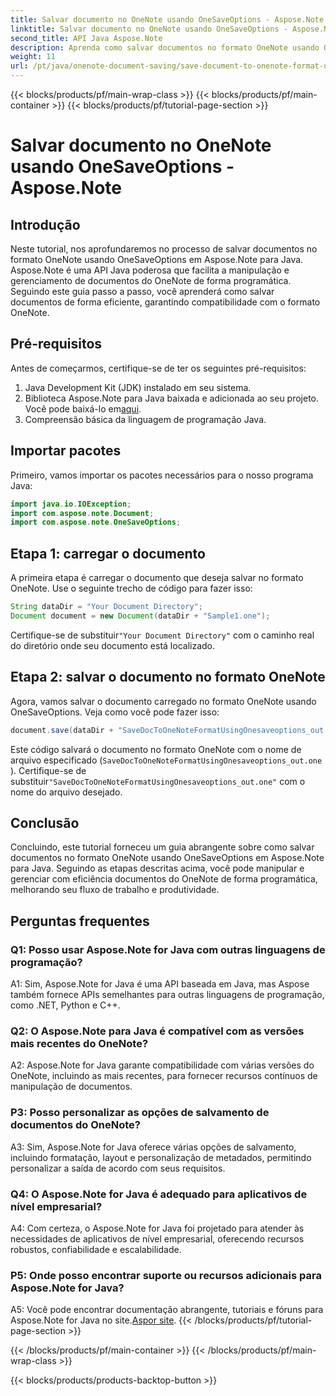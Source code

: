 ```yaml
---
title: Salvar documento no OneNote usando OneSaveOptions - Aspose.Note
linktitle: Salvar documento no OneNote usando OneSaveOptions - Aspose.Note
second_title: API Java Aspose.Note
description: Aprenda como salvar documentos no formato OneNote usando OneSaveOptions em Aspose.Note para Java. Aprimore seu fluxo de trabalho com este tutorial abrangente.
weight: 11
url: /pt/java/onenote-document-saving/save-document-to-onenote-format-using-onesaveoptions/
---
```


{{< blocks/products/pf/main-wrap-class >}}
{{< blocks/products/pf/main-container >}}
{{< blocks/products/pf/tutorial-page-section >}}

# Salvar documento no OneNote usando OneSaveOptions - Aspose.Note

## Introdução

Neste tutorial, nos aprofundaremos no processo de salvar documentos no formato OneNote usando OneSaveOptions em Aspose.Note para Java. Aspose.Note é uma API Java poderosa que facilita a manipulação e gerenciamento de documentos do OneNote de forma programática. Seguindo este guia passo a passo, você aprenderá como salvar documentos de forma eficiente, garantindo compatibilidade com o formato OneNote.

## Pré-requisitos

Antes de começarmos, certifique-se de ter os seguintes pré-requisitos:
1. Java Development Kit (JDK) instalado em seu sistema.
2.  Biblioteca Aspose.Note para Java baixada e adicionada ao seu projeto. Você pode baixá-lo em[aqui](https://releases.aspose.com/note/java/).
3. Compreensão básica da linguagem de programação Java.

## Importar pacotes

Primeiro, vamos importar os pacotes necessários para o nosso programa Java:

```java
import java.io.IOException;
import com.aspose.note.Document;
import com.aspose.note.OneSaveOptions;
```

## Etapa 1: carregar o documento

A primeira etapa é carregar o documento que deseja salvar no formato OneNote. Use o seguinte trecho de código para fazer isso:

```java
String dataDir = "Your Document Directory";
Document document = new Document(dataDir + "Sample1.one");
```

 Certifique-se de substituir`"Your Document Directory"` com o caminho real do diretório onde seu documento está localizado.

## Etapa 2: salvar o documento no formato OneNote

Agora, vamos salvar o documento carregado no formato OneNote usando OneSaveOptions. Veja como você pode fazer isso:

```java
document.save(dataDir + "SaveDocToOneNoteFormatUsingOnesaveoptions_out.one", new OneSaveOptions());
```

Este código salvará o documento no formato OneNote com o nome de arquivo especificado (`SaveDocToOneNoteFormatUsingOnesaveoptions_out.one` ). Certifique-se de substituir`"SaveDocToOneNoteFormatUsingOnesaveoptions_out.one"` com o nome do arquivo desejado.

## Conclusão

Concluindo, este tutorial forneceu um guia abrangente sobre como salvar documentos no formato OneNote usando OneSaveOptions em Aspose.Note para Java. Seguindo as etapas descritas acima, você pode manipular e gerenciar com eficiência documentos do OneNote de forma programática, melhorando seu fluxo de trabalho e produtividade.

## Perguntas frequentes

### Q1: Posso usar Aspose.Note for Java com outras linguagens de programação?

A1: Sim, Aspose.Note for Java é uma API baseada em Java, mas Aspose também fornece APIs semelhantes para outras linguagens de programação, como .NET, Python e C++.

### Q2: O Aspose.Note para Java é compatível com as versões mais recentes do OneNote?

A2: Aspose.Note for Java garante compatibilidade com várias versões do OneNote, incluindo as mais recentes, para fornecer recursos contínuos de manipulação de documentos.

### P3: Posso personalizar as opções de salvamento de documentos do OneNote?

A3: Sim, Aspose.Note for Java oferece várias opções de salvamento, incluindo formatação, layout e personalização de metadados, permitindo personalizar a saída de acordo com seus requisitos.

### Q4: O Aspose.Note for Java é adequado para aplicativos de nível empresarial?

A4: Com certeza, o Aspose.Note for Java foi projetado para atender às necessidades de aplicativos de nível empresarial, oferecendo recursos robustos, confiabilidade e escalabilidade.

### P5: Onde posso encontrar suporte ou recursos adicionais para Aspose.Note for Java?

 A5: Você pode encontrar documentação abrangente, tutoriais e fóruns para Aspose.Note for Java no site.[Aspor site](https://forum.aspose.com/c/note/28).
{{< /blocks/products/pf/tutorial-page-section >}}

{{< /blocks/products/pf/main-container >}}
{{< /blocks/products/pf/main-wrap-class >}}

{{< blocks/products/products-backtop-button >}}
